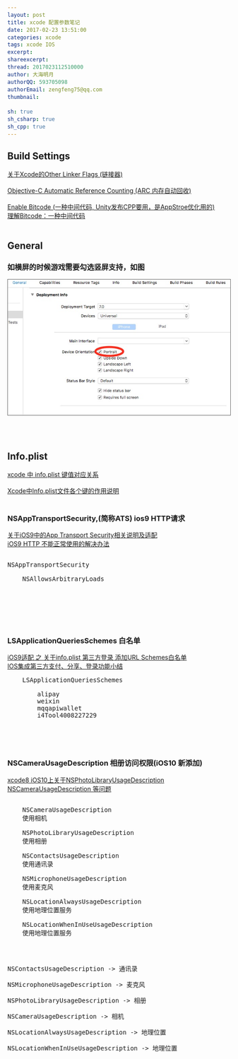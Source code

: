 ```yaml
---
layout: post
title: xcode 配置参数笔记
date: 2017-02-23 13:51:00
categories: xcode
tags: xcode IOS
excerpt: 
shareexcerpt: 
thread: 2017023112510000
author: 大海明月
authorQQ: 593705098
authorEmail: zengfeng75@qq.com
thumbnail:

sh: true
sh_csharp: true
sh_cpp: true
---
```



<h2 class="nav1">Build Settings </h2>
<a href="http://small.qiang.blog.163.com/blog/static/978493072013112571950/" target="_blank">关于Xcode的Other Linker Flags (链接器)  </a> <br><br>
<a href="http://www.cnblogs.com/mybkn/articles/2381224.html" target="_blank">Objective-C Automatic Reference Counting (ARC 内存自动回收)  </a> <br><br>
<a href="http://www.cocoachina.com/ios/20150818/13078.html" target="_blank">Enable Bitcode (一种中间代码, Unity发布CPP要用，是AppStroe优化用的)  </a> <br>
<a href="http://www.cocoachina.com/ios/20150818/13078.html" target="_blank">理解Bitcode：一种中间代码  </a> <br><br>


<h2 class="nav1">General </h2>
<h3>如横屏的时候游戏需要勾选竖屏支持，如图</h3>
<p><img src="/assets/docpic/xcode_setting_1.png" style="border: solid 1px #666;" /></p>

<br><br>


<h2 class="nav1">Info.plist </h2>
<a href="http://www.th7.cn/Program/IOS/201605/859481.shtml" target="_blank">xcode 中 info.plist 键值对应关系  </a> <br><br>
<a href="http://www.cnblogs.com/linyc/p/4180336.html" target="_blank">Xcode中Info.plist文件各个键的作用说明  </a> <br><br>



<h3>NSAppTransportSecurity,(简称ATS) ios9 HTTP请求  </h3>

<a href="https://my.oschina.net/vimfung/blog/494687" target="_blank">关于iOS9中的App Transport Security相关说明及适配 </a> <br>
<a href="https://segmentfault.com/a/1190000002933776?utm_source=tuicool&utm_medium=referral" target="_blank">iOS9 HTTP 不能正常使用的解决办法</a> <br>

<pre>

<key>NSAppTransportSecurity</key> 
<dict>
    <key>NSAllowsArbitraryLoads</key>
    <true/> 
</dict>

</pre>
<br>
<br>



<h3>LSApplicationQueriesSchemes 白名单  </h3>
<a href="http://www.jianshu.com/p/a8cce94d508e" target="_blank"> iOS9适配 之 关于info.plist 第三方登录 添加URL Schemes白名单  </a> <br>
<a href="http://www.jianshu.com/p/5ba888badebd" target="_blank"> IOS集成第三方支付、分享、登录功能小结 </a> <br>

<pre>
	<key>LSApplicationQueriesSchemes</key> 
	<array>
		<string>alipay</string> 
		<string>weixin</string> 
		<string>mqqapiwallet</string> 
		<string>i4Tool4008227229</string>
	</array>
</pre>
<br>
<br>


<h3>NSCameraUsageDescription 相册访问权限(iOS10 新添加)  </h3>
<a href="http://blog.csdn.net/zp511253886/article/details/52584210" target="_blank"> xcode8 iOS10上关于NSPhotoLibraryUsageDescription NSCameraUsageDescription 等问题  </a> <br>

<pre>

	<key>NSCameraUsageDescription</key> 
	<string>使用相机</string>

	<key>NSPhotoLibraryUsageDescription</key> 
	<string>使用相册</string>

	<key>NSContactsUsageDescription</key> 
	<string>使用通讯录</string>

	<key>NSMicrophoneUsageDescription</key> 
	<string>使用麦克风</string>

	<key>NSLocationAlwaysUsageDescription</key> 
	<string>使用地理位置服务</string>
	
	<key>NSLocationWhenInUseUsageDescription</key> 
	<string>使用地理位置服务</string>

</pre>
<br>

<pre>
NSContactsUsageDescription -> 通讯录

NSMicrophoneUsageDescription -> 麦克风

NSPhotoLibraryUsageDescription -> 相册

NSCameraUsageDescription -> 相机

NSLocationAlwaysUsageDescription -> 地理位置

NSLocationWhenInUseUsageDescription -> 地理位置
</pre>

<br>
<br>

